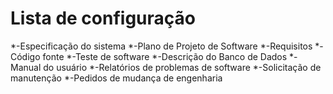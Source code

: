 # Lista de configuração

*-Especificação do sistema
*-Plano de Projeto de Software
*-Requisitos
*-Código fonte
*-Teste de software
*-Descrição do Banco de Dados
*-Manual do usuário
*-Relatórios de problemas de software
*-Solicitação de manutenção
*-Pedidos de mudança de engenharia
